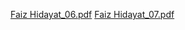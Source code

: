 
[Faiz Hidayat_06.pdf](https://www.dropbox.com/s/wps4vl4zuy7iv6k/Faiz%20Hidayat_06.pdf?dl=0)
[Faiz Hidayat_07.pdf](https://www.dropbox.com/s/apk6v02gd7p8vdz/Faiz%20Hidayat_07.pdf?dl=0)
